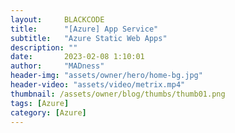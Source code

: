 ```yaml
---
layout:     BLACKCODE
title:      "[Azure] App Service"
subtitle:   "Azure Static Web Apps"
description: ""
date:       2023-02-08 1:10:01
author:     "MADness"
header-img: "assets/owner/hero/home-bg.jpg"
header-video: "assets/video/metrix.mp4"
thumbnail: /assets/owner/blog/thumbs/thumb01.png
tags: [Azure]
category: [Azure]
---
```

